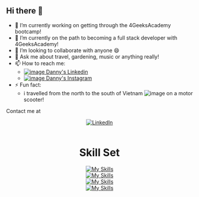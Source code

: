 ## Hi there 👋


- 🔭 I’m currently working on getting through the 4GeeksAcademy bootcamp!
- 🌱 I’m currently on the path to becoming a full stack developer with 4GeeksAcademy!
- 👯 I’m looking to collaborate with anyone :smile:
- 💬 Ask me about travel, gardening, music or anything really!
- 📫 How to reach me:<br>
  - [![image](https://github.com/user-attachments/assets/df0d8bde-14bc-4dc6-a6b2-fead013b41f1) Danny's Linkedin]()
  - [![image](https://github.com/user-attachments/assets/f1a03700-f6c3-4764-93c7-af11b33fb0bc) Danny's Instagram](https://www.instagram.com/danny.valdivia)
- ⚡ Fun fact:
  - i travelled from the north to the south of Vietnam ![image](https://github.com/user-attachments/assets/796e2138-7078-4ba3-9cbb-268c9bb4f5ee)
on a motor scooter!

Contact me at 
<div align="center">
  <a href="https://www.linkedin.com/in/dannyvaldivia/" target="_blank" rel="noopener noreferrer">
    <img src="https://skillicons.dev/icons?i=linkedin&theme=light&perline=4" alt="LinkedIn"/>
  </a>
</div>

<br>
<h1 align="center">Skill Set</h1>
 <div align="center">
  <a href="https://skillicons.dev">
    <img src="https://skillicons.dev/icons?i=html,css,bootstrap&theme=light&perline=4" alt="My Skills"/><br>
    <img src="https://skillicons.dev/icons?i=js,react&theme=light&perline=4" alt="My Skills"/><br>
    <img src="https://skillicons.dev/icons?i=py&theme=light&perline=4" alt="My Skills"/><br>
    <img src="https://skillicons.dev/icons?i=git,postman,firebase,ai,jest,redhat&theme=light&perline=8" alt="My Skills"/><br>
  </a>
</div>
